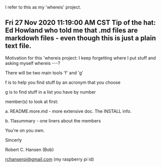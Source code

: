 I refer to this as my 'whereis' project.

Fri 27 Nov 2020 11:19:00 AM CST
Tip of the hat: Ed Howland who told me that .md files are markdowh
files - even though this is just a plain text file.
----------------------------------------------------------------

Motivation for this 'whereis project: I keep forgetting where I put
stuff and asking myself   whereis ---?

There will be two main tools  'f' and 'g'

f  is to help you find stuff by an acronym that you choose

g  is to find stuff in a list you have by number


member(s) to look at first:

a. README.more.md - more extensive doc.   The INSTALL info.

b. 11asummary - one liners about the members

You're on you own.


Sincerly

Robert C. Hansen (Bob)

rchanserpi@gmail.com   (my raspberry pi id)
